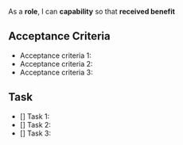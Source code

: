 As a **role**, I can **capability** so that **received benefit**

## Acceptance Criteria
- Acceptance criteria 1:
- Acceptance criteria 2:
- Acceptance criteria 3:

## Task
- [] Task 1:
- [] Task 2:
- [] Task 3:
